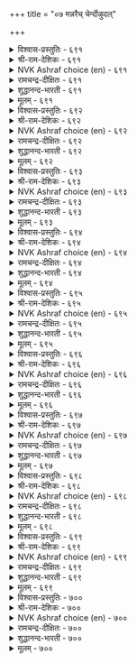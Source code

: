 +++
title = "०७ मन्नरैच् चेर्न्दॊऴुदल्"

+++


<details><summary>विश्वास-प्रस्तुतिः - ६९१</summary>

अगलादु अणुगादु तीक्काय्वार् पोल्ग  
इगल्वेन्दर्च् चेर्न्दॊऴुगु वार्।       ६९१
</details>

<details><summary>श्री-राम-देशिकः - ६९१</summary>

अधिकारः ७०. राजसेवा  
सचिवो नातिदूरे स्यात् राज्ञो नात्यन्तसन्निधौ ।  
शैत्यबाधानिवृत्त्यर्थं यथाग्निकटं गतः ॥ ६९१॥
</details>

<details><summary>NVK Ashraf choice (en) - ६९१</summary>

०६९१
Courtiers round a king, like men before a fire,
Should be neither too far nor too near.
(P.S. Sundaram)
</details>

<details><summary>रामचन्द्र-दीक्षितः - ६९१</summary>

691\. akalātu, aṇukātu, tīk kāyvār pōlka-  
ikal vēntarc cērntu oḻukuvār.  
691\. Those who personally serve the monarch do not go too near him or too far away from him, like those who warm themselves by the fire side.  
</details>

<details><summary>शुद्धानन्द-भारती - ६९१</summary>

1\. அகலாது அணுகாது தீக்காய்வார் போல்க  
இகல்வேந்தர்ச் சேர்ந்தொழுகு வார்.  
Move with hostile kings as with fire  
Not coming close nor going far.        691  
</details>

<details><summary>मूलम् - ६९१</summary>

अगलादु अणुगादु तीक्काय्वार् पोल्ग  
इगल्वेन्दर्च् चेर्न्दॊऴुगु वार्।       ६९१
</details>

<details><summary>विश्वास-प्रस्तुतिः - ६९२</summary>

मन्नर् विऴैब विऴैयामै मन्नराल्  
मन्निय आक्कन् दरुम्।       ६९२
</details>

<details><summary>श्री-राम-देशिकः - ६९२</summary>

राजवाञ्छितवस्तूनि स्वयं लब्धुमानिच्छते ।  
मान्त्रिणे पार्थिवो दद्यादखिलं तेन वाञ्छितम् ॥ ६९२॥
</details>

<details><summary>NVK Ashraf choice (en) - ६९२</summary>

०६९२
The way to gain gifts from a king
Is not to covet what he covets.
(P.S. Sundaram)
</details>

<details><summary>रामचन्द्र-दीक्षितः - ६९२</summary>

692\. maṉṉar viḻaipa viḻaiyāmai, maṉṉarāṉ  
maṉṉiya ākkam tarum.

692\. Not to covet those things which are desired by the monarch produce lasting wealth.  
</details>

<details><summary>शुद्धानन्द-भारती - ६९२</summary>

2\. மன்னர் விழைப விழையாமை மன்னரால்  
மன்னிய ஆக்கம் தரும்.  
Crave not for things which kings desire  
This brings thee their fruitful favour.        692  
</details>

<details><summary>मूलम् - ६९२</summary>

मन्नर् विऴैब विऴैयामै मन्नराल्  
मन्निय आक्कन् दरुम्।       ६९२
</details>

<details><summary>विश्वास-प्रस्तुतिः - ६९३</summary>

पोट्रिन् अरियवै पोट्रल् कडुत्तबिन्  
तेट्रुदल् यार्क्कुम् अरिदु।       ६९३
</details>

<details><summary>श्री-राम-देशिकः - ६९३</summary>

आत्मरक्षणवाञ्छा चेत् राजाप्रीतिं तु मा भज ।  
अप्रसन्ने महिपाले न शक्यं तस्य सान्त्वनम् ॥ ६९३॥
</details>

<details><summary>NVK Ashraf choice (en) - ६९३</summary>

०६९३
Beware and ward off faults.
Suspicion once aroused is hard to clear. *
(P.S. Sundaram)
</details>

<details><summary>रामचन्द्र-दीक्षितः - ६९३</summary>

693\. pōṟṟiṉ ariyavai pōṟṟal-kaṭuttapiṉ,  
tēṟṟutal yārkkum aritu.

693\. To save himself a minister must avoid gross faults, for it is difficult to please, once being found fault with.  
</details>

<details><summary>शुद्धानन्द-भारती - ६९३</summary>

3\. போற்றின் அரியவை போற்றல் கடுத்தபின்  
தேற்றுதல் யார்க்கும் அரிது.  
Guard thyself from petty excess  
Suspected least, there's no redress.        693  
</details>

<details><summary>मूलम् - ६९३</summary>

पोट्रिन् अरियवै पोट्रल् कडुत्तबिन्  
तेट्रुदल् यार्क्कुम् अरिदु।       ६९३
</details>

<details><summary>विश्वास-प्रस्तुतिः - ६९४</summary>

सॆविच्चॊल्लुम् सेर्न्द नगैयुम् अवित्तॊऴुगल्  
आण्ड्र पॆरिया रगत्तु।       ६९४
</details>

<details><summary>श्री-राम-देशिकः - ६९४</summary>

राज्ञि पश्यति चान्येषां श्रोत्रयोर्गुप्तभाषणम् ।  
सहान्यैर्हास्यवचनं प्रयोक्तव्यं न मन्त्रिणा ॥ ६९४॥
</details>

<details><summary>NVK Ashraf choice (en) - ६९४</summary>

०६९४
Whisper not, nor exchange smiles,
Amidst illustrious august men. *
( Shuddhananda Bharatiar)
</details>

<details><summary>रामचन्द्र-दीक्षितः - ६९४</summary>

694\. cevic collum, cērnta nakaiyum, avittu oḻukal-  
āṉṟa periyār akattu!.

694\. In the presence of the great avoid whispering and smiling.  
</details>

<details><summary>शुद्धानन्द-भारती - ६९४</summary>

4\. செவிச்சொல்லும் சேர்ந்த நகையும் அவித்தொழுகல்  
ஆன்ற பெரியா ரகத்து.  
Whisper not; nor smile exchange  
Amidst august men's assemblage.        694  
</details>

<details><summary>मूलम् - ६९४</summary>

सॆविच्चॊल्लुम् सेर्न्द नगैयुम् अवित्तॊऴुगल्  
आण्ड्र पॆरिया रगत्तु।       ६९४
</details>

<details><summary>विश्वास-प्रस्तुतिः - ६९५</summary>

ऎप्पॊरुळुम् ओरार् तॊडरार्मऱ्ऱप्पॊरुळै  
विट्टक्काल् केट्क मऱै।       ६९५
</details>

<details><summary>श्री-राम-देशिकः - ६९५</summary>

रहस्यं भाषते राजा यद्यन्येर्नैव तच्छुणु ।  
प्रश्नं न कुर्यात् किं वेति तेनोक्तं चेत् तदा श‍ृणु ॥ ६९५॥
</details>

<details><summary>NVK Ashraf choice (en) - ६९५</summary>

०६९५
Don't eavesdrop or pursue a king's secret.
Rather listen when secrets are revealed. *
(P.S. Sundaram), (Satguru Subramuniyaswami)
</details>

<details><summary>रामचन्द्र-दीक्षितः - ६९५</summary>

695\. ep poruḷum ōrār, toṭarār, maṟṟu ap poruḷai  
viṭṭakkāl kēṭka, maṟai!.

695\. Let not the minister lend ear to the king’s secret or be inquisitive to know it. But let him listen to it when the king reveals it.  
</details>

<details><summary>शुद्धानन्द-भारती - ६९५</summary>

5\. எப்பொருளும் ஓரார் தொடரார்மற் றப்பொருளை  
விட்டக்கால் கேட்க மறை.  
Hear not, ask not the king's secret  
Hear only when he lets it out.        695  
</details>

<details><summary>मूलम् - ६९५</summary>

ऎप्पॊरुळुम् ओरार् तॊडरार्मऱ्ऱप्पॊरुळै  
विट्टक्काल् केट्क मऱै।       ६९५
</details>

<details><summary>विश्वास-प्रस्तुतिः - ६९६</summary>

कुऱिप्पऱिन्दु कालङ् गरुदि वॆऱुप्पिल  
वेण्डुब वेट्पच् चॊलल्।       ६९६
</details>

<details><summary>श्री-राम-देशिकः - ६९६</summary>

ज्ञात्वेङ्गितं च कालं च भूपतेर्यत्तु वाञ्छितम् ।  
अनिराकरणीयं तत् मन्त्री बूयान्मनोहरम् ॥ ६९६॥
</details>

<details><summary>NVK Ashraf choice (en) - ६९६</summary>

०६९६
Know his mood, consider the moment,
Avoid the unpleasant and speak the needful.
(N.V.K. Ashraf)
</details>

<details><summary>रामचन्द्र-दीक्षितः - ६९६</summary>

696\. kuṟippu aṟintu, kālam karuti, veṟuppu ila  
vēṇṭupa, vēṭpac colal!.

696\. Watch the mood of the monarch. Talk to him pleasantly and inoffensively.  
</details>

<details><summary>शुद्धानन्द-भारती - ६९६</summary>

6\. குறிப்பறிந்து காலம் கருதி வெறுப்பில்  
வேண்டுப வேட்பச் சொலல்.  
Discern his mood and time and tell  
No dislikes but what king likes well.        696  
</details>

<details><summary>मूलम् - ६९६</summary>

कुऱिप्पऱिन्दु कालङ् गरुदि वॆऱुप्पिल  
वेण्डुब वेट्पच् चॊलल्।       ६९६
</details>

<details><summary>विश्वास-प्रस्तुतिः - ६९७</summary>

वेट्पन सॊल्लि विनैयिल ऎञ्ञाण्ड्रुम्  
केट्पिनुम् सॊल्ला विडल्।       ६९७
</details>

<details><summary>श्री-राम-देशिकः - ६९७</summary>

पृष्टोऽप्यर्थसम्युक्तं वाक्यं बूयान्महीपतौ ।  
पृष्टोऽपि व्यर्थवचनं न वदेत् सचिव ः स्वयम् ॥ ६९७॥
</details>

<details><summary>NVK Ashraf choice (en) - ६९७</summary>

०६९७
Tell the useful and even when asked
Avoid always the useless.
(P.S. Sundaram)
</details>

<details><summary>रामचन्द्र-दीक्षितः - ६९७</summary>

697\. vēṭpaṉa colli, viṉai ila eññāṉṟum  
kēṭpiṉum, collā viṭal!.

697\. Speak desirable things though unasked, but abstain from profitless talk although solicited by him.  
</details>

<details><summary>शुद्धानन्द-भारती - ६९७</summary>

7\. வேட்பன சொல்லி வினையில எஞ்ஞான்றும்  
கேட்பினும் சொல்லா விடல்.  
Tell pleasing things; and never tell  
Even if pressed what is futile.        697  
</details>

<details><summary>मूलम् - ६९७</summary>

वेट्पन सॊल्लि विनैयिल ऎञ्ञाण्ड्रुम्  
केट्पिनुम् सॊल्ला विडल्।       ६९७
</details>

<details><summary>विश्वास-प्रस्तुतिः - ६९८</summary>

इळैयर् इनमुऱैयर् ऎण्ड्रिगऴार् निण्ड्र  
ऒळियोडु ऒऴुगप् पडुम्।       ६९८
</details>

<details><summary>श्री-राम-देशिकः - ६९८</summary>

''कनिष्ठो वयसा बन्धुभूतोऽय'' मिति भूपतौ ।  
निर्लक्ष्यभावमुत्सृज्य दीयतां स्थानगौरवम् ॥ ६९८॥
</details>

<details><summary>NVK Ashraf choice (en) - ६९८</summary>

०६९८
Don't treat him lightly as young or kin
But act as befits his splendour.
(P.S. Sundaram)
</details>

<details><summary>रामचन्द्र-दीक्षितः - ६९८</summary>

698\. 'iḷaiyar, iṉa muṟaiyar' eṉṟu ikaḻār, niṉṟa  
oḷiyoṭu oḻukappaṭum.

698\. Do not disrespect a king on the ground of age or kinship, but behave as befits his royalty.  
</details>

<details><summary>शुद्धानन्द-भारती - ६९८</summary>

8\. இளையர் இனமுறையர் என்றிகழார் நின்ற  
ஒளியோடு ஒழுகப் படும்.  
As young and kinsman do not slight;  
Look with awe king's light and might.        698  
</details>

<details><summary>मूलम् - ६९८</summary>

इळैयर् इनमुऱैयर् ऎण्ड्रिगऴार् निण्ड्र  
ऒळियोडु ऒऴुगप् पडुम्।       ६९८
</details>

<details><summary>विश्वास-प्रस्तुतिः - ६९९</summary>

कॊळप्पट्टेम् ऎण्ड्रॆण्णिक् कॊळ्ळाद सॆय्यार्  
तुळक्कट्र काट्चि यवर्।       ६९९
</details>

<details><summary>श्री-राम-देशिकः - ६९९</summary>

राजविश्वासपात्रोऽहमित्यनेनैव हेतुना ।  
अनिष्टं भूपतेर्नैव कुर्यान्मन्त्री विशुद्धधीः ॥ ६९९॥
</details>

<details><summary>NVK Ashraf choice (en) - ६९९</summary>

०६९९
Those with unwavering vision
Do not misuse their privileges and do wrong.
(N.V.K. Ashraf), (J. Narayanaswamy)
</details>

<details><summary>रामचन्द्र-दीक्षितः - ६९९</summary>

699\. 'koḷappaṭṭēm' eṉṟu eṇṇi, koḷḷāta ceyyār-  
tuḷakku aṟṟa kāṭciyavar.

699\. Men of high intelligence, respected by a king will not indulge in things revolting to him.  
</details>

<details><summary>शुद्धानन्द-भारती - ६९९</summary>

9\. கொளப்பட்டேம் என்றெண்ணிக் கொள்ளாத செய்யார்  
துளக்கற்ற காட்சி யவர்.  
The clear-visioned do nothing base  
Deeming they have the monarch's grace.        699  
</details>

<details><summary>मूलम् - ६९९</summary>

कॊळप्पट्टेम् ऎण्ड्रॆण्णिक् कॊळ्ळाद सॆय्यार्  
तुळक्कट्र काट्चि यवर्।       ६९९
</details>

<details><summary>विश्वास-प्रस्तुतिः - ७००</summary>

पऴैयम् ऎनक्करुदिप् पण्बल्ल सॆय्युम्  
कॆऴुदगैमै केडु तरुम्।       ७००
</details>

<details><summary>श्री-राम-देशिकः - ७००</summary>

''चिरात् परिचितो राजा ममे''ति ममतापरः ।  
मन्त्री स्वातन्त्र्यमालम्ब्य नानिष्टं कार्यमाचरेत् ॥ ७००॥
</details>

<details><summary>NVK Ashraf choice (en) - ७००</summary>

०७००
Unworthy acts under the trust of old friendship
Lead to ruinous woes.
(J. Narayanaswamy)
</details>

<details><summary>रामचन्द्र-दीक्षितः - ७००</summary>

700\. paḻaiyam eṉak karuti, paṇpu alla ceyyum  
keḻutakaimai kēṭu tarum.

700\. To take liberty under the cover of old acquaintance and do unwanted things is to court ill.  
</details>

<details><summary>शुद्धानन्द-भारती - ७००</summary>

10\. பழையம் எனக்கருதிப் பண்பல்ல செய்யும்  
கெழுதகைமை கேடு தரும்.  
Worthless acts based on friendship old  
Shall spell ruin and woe untold.        700  
</details>

<details><summary>मूलम् - ७००</summary>

पऴैयम् ऎनक्करुदिप् पण्बल्ल सॆय्युम्  
कॆऴुदगैमै केडु तरुम्।       ७००
</details>
